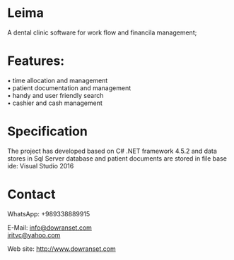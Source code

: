# Leima
A dental clinic software for work flow and financila management;

# Features:
•	time allocation and management  
•	patient documentation and management  
•	handy and user friendly search  
•	cashier and cash management  

# Specification
The project has developed based on C# .NET framework 4.5.2 and data stores in Sql Server database and patient documents are stored in file
base ide: Visual Studio 2016
# Contact
WhatsApp: +989338889915

E-Mail: info@dowranset.com  
	iritvc@yahoo.com
	
Web site: http://www.dowranset.com